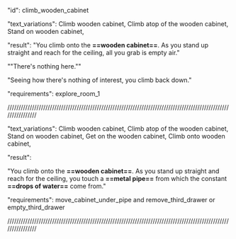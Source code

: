 "id": climb_wooden_cabinet

"text_variations":
Climb wooden cabinet, Climb atop of the wooden cabinet, Stand on wooden cabinet,

"result":
"You climb onto the **==wooden cabinet==**. As you stand up straight and reach for the ceiling, all you grab is empty air."

""There's nothing here."" 

"Seeing how there's nothing of interest, you climb back down."

"requirements": explore_room_1

////////////////////////////////////////////////////////////////////////////////////////////////////////////////

"text_variations":
Climb wooden cabinet, Climb atop of the wooden cabinet, Stand on wooden cabinet, Get on the wooden cabinet, Climb onto wooden cabinet,

"result":

"You climb onto the **==wooden cabinet==**. As you stand up straight and reach for the ceiling, you touch a **==metal pipe==** from which the constant **==drops of water==** come from."

"requirements": move_cabinet_under_pipe and remove_third_drawer or empty_third_drawer

////////////////////////////////////////////////////////////////////////////////////////////////////////////////